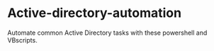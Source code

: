 # Active-directory-automation
Automate common Active Directory tasks with these powershell and VBscripts. 
